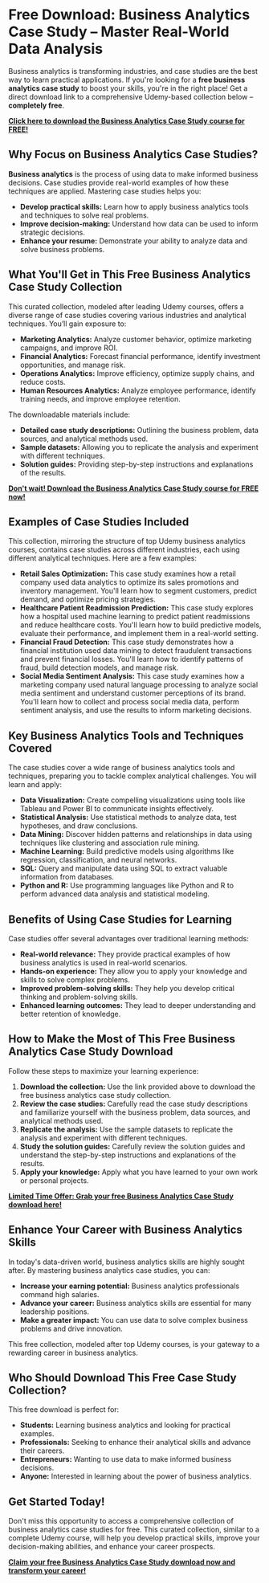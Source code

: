 # Free Download: Business Analytics Case Study – Master Real-World Data Analysis

Business analytics is transforming industries, and case studies are the best way to learn practical applications. If you're looking for a **free business analytics case study** to boost your skills, you're in the right place! Get a direct download link to a comprehensive Udemy-based collection below – **completely free**.

[**Click here to download the Business Analytics Case Study course for FREE!**](https://udemywork.com/business-analytics-case-study)

## Why Focus on Business Analytics Case Studies?

**Business analytics** is the process of using data to make informed business decisions. Case studies provide real-world examples of how these techniques are applied. Mastering case studies helps you:

*   **Develop practical skills:** Learn how to apply business analytics tools and techniques to solve real problems.
*   **Improve decision-making:** Understand how data can be used to inform strategic decisions.
*   **Enhance your resume:** Demonstrate your ability to analyze data and solve business problems.

## What You'll Get in This Free Business Analytics Case Study Collection

This curated collection, modeled after leading Udemy courses, offers a diverse range of case studies covering various industries and analytical techniques. You’ll gain exposure to:

*   **Marketing Analytics:** Analyze customer behavior, optimize marketing campaigns, and improve ROI.
*   **Financial Analytics:** Forecast financial performance, identify investment opportunities, and manage risk.
*   **Operations Analytics:** Improve efficiency, optimize supply chains, and reduce costs.
*   **Human Resources Analytics:** Analyze employee performance, identify training needs, and improve employee retention.

The downloadable materials include:

*   **Detailed case study descriptions:** Outlining the business problem, data sources, and analytical methods used.
*   **Sample datasets:** Allowing you to replicate the analysis and experiment with different techniques.
*   **Solution guides:** Providing step-by-step instructions and explanations of the results.

[**Don't wait! Download the Business Analytics Case Study course for FREE now!**](https://udemywork.com/business-analytics-case-study)

## Examples of Case Studies Included

This collection, mirroring the structure of top Udemy business analytics courses, contains case studies across different industries, each using different analytical techniques. Here are a few examples:

*   **Retail Sales Optimization:** This case study examines how a retail company used data analytics to optimize its sales promotions and inventory management. You'll learn how to segment customers, predict demand, and optimize pricing strategies.
*   **Healthcare Patient Readmission Prediction:** This case study explores how a hospital used machine learning to predict patient readmissions and reduce healthcare costs. You'll learn how to build predictive models, evaluate their performance, and implement them in a real-world setting.
*   **Financial Fraud Detection:** This case study demonstrates how a financial institution used data mining to detect fraudulent transactions and prevent financial losses. You'll learn how to identify patterns of fraud, build detection models, and manage risk.
*   **Social Media Sentiment Analysis:** This case study examines how a marketing company used natural language processing to analyze social media sentiment and understand customer perceptions of its brand. You'll learn how to collect and process social media data, perform sentiment analysis, and use the results to inform marketing decisions.

## Key Business Analytics Tools and Techniques Covered

The case studies cover a wide range of business analytics tools and techniques, preparing you to tackle complex analytical challenges. You will learn and apply:

*   **Data Visualization:** Create compelling visualizations using tools like Tableau and Power BI to communicate insights effectively.
*   **Statistical Analysis:** Use statistical methods to analyze data, test hypotheses, and draw conclusions.
*   **Data Mining:** Discover hidden patterns and relationships in data using techniques like clustering and association rule mining.
*   **Machine Learning:** Build predictive models using algorithms like regression, classification, and neural networks.
*   **SQL:** Query and manipulate data using SQL to extract valuable information from databases.
*   **Python and R:** Use programming languages like Python and R to perform advanced data analysis and statistical modeling.

## Benefits of Using Case Studies for Learning

Case studies offer several advantages over traditional learning methods:

*   **Real-world relevance:** They provide practical examples of how business analytics is used in real-world scenarios.
*   **Hands-on experience:** They allow you to apply your knowledge and skills to solve complex problems.
*   **Improved problem-solving skills:** They help you develop critical thinking and problem-solving skills.
*   **Enhanced learning outcomes:** They lead to deeper understanding and better retention of knowledge.

## How to Make the Most of This Free Business Analytics Case Study Download

Follow these steps to maximize your learning experience:

1.  **Download the collection:** Use the link provided above to download the free business analytics case study collection.
2.  **Review the case studies:** Carefully read the case study descriptions and familiarize yourself with the business problem, data sources, and analytical methods used.
3.  **Replicate the analysis:** Use the sample datasets to replicate the analysis and experiment with different techniques.
4.  **Study the solution guides:** Carefully review the solution guides and understand the step-by-step instructions and explanations of the results.
5.  **Apply your knowledge:** Apply what you have learned to your own work or personal projects.

[**Limited Time Offer: Grab your free Business Analytics Case Study download here!**](https://udemywork.com/business-analytics-case-study)

## Enhance Your Career with Business Analytics Skills

In today's data-driven world, business analytics skills are highly sought after. By mastering business analytics case studies, you can:

*   **Increase your earning potential:** Business analytics professionals command high salaries.
*   **Advance your career:** Business analytics skills are essential for many leadership positions.
*   **Make a greater impact:** You can use data to solve complex business problems and drive innovation.

This free collection, modeled after top Udemy courses, is your gateway to a rewarding career in business analytics.

## Who Should Download This Free Case Study Collection?

This free download is perfect for:

*   **Students:** Learning business analytics and looking for practical examples.
*   **Professionals:** Seeking to enhance their analytical skills and advance their careers.
*   **Entrepreneurs:** Wanting to use data to make informed business decisions.
*   **Anyone:** Interested in learning about the power of business analytics.

## Get Started Today!

Don't miss this opportunity to access a comprehensive collection of business analytics case studies for free. This curated collection, similar to a complete Udemy course, will help you develop practical skills, improve your decision-making abilities, and enhance your career prospects.

**[Claim your free Business Analytics Case Study download now and transform your career!](https://udemywork.com/business-analytics-case-study)**
